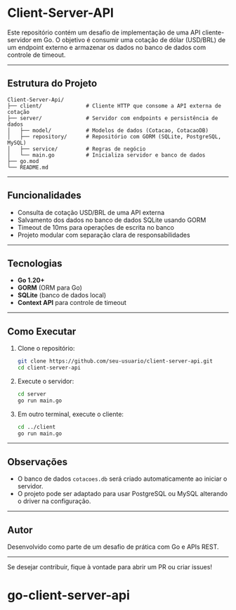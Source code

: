 # Client-Server-API

Este repositório contém um desafio de implementação de uma API cliente-servidor em Go. O objetivo é consumir uma cotação de dólar (USD/BRL) de um endpoint externo e armazenar os dados no banco de dados com controle de timeout.

---

## Estrutura do Projeto

```
Client-Server-Api/
├── client/              # Cliente HTTP que consome a API externa de cotação
├── server/              # Servidor com endpoints e persistência de dados
│   ├── model/           # Modelos de dados (Cotacao, CotacaoDB)
│   ├── repository/      # Repositório com GORM (SQLite, PostgreSQL, MySQL)
│   ├── service/         # Regras de negócio
│   └── main.go          # Inicializa servidor e banco de dados
├── go.mod
└── README.md
```

---

## Funcionalidades

* Consulta de cotação USD/BRL de uma API externa
* Salvamento dos dados no banco de dados SQLite usando GORM
* Timeout de 10ms para operações de escrita no banco
* Projeto modular com separação clara de responsabilidades

---

## Tecnologias

* **Go 1.20+**
* **GORM** (ORM para Go)
* **SQLite** (banco de dados local)
* **Context API** para controle de timeout

---

## Como Executar

1. Clone o repositório:

   ```bash
   git clone https://github.com/seu-usuario/client-server-api.git
   cd client-server-api
   ```

2. Execute o servidor:

   ```bash
   cd server
   go run main.go
   ```

3. Em outro terminal, execute o cliente:

   ```bash
   cd ../client
   go run main.go
   ```

---

## Observações

* O banco de dados `cotacoes.db` será criado automaticamente ao iniciar o servidor.
* O projeto pode ser adaptado para usar PostgreSQL ou MySQL alterando o driver na configuração.

---

## Autor

Desenvolvido como parte de um desafio de prática com Go e APIs REST.

---

Se desejar contribuir, fique à vontade para abrir um PR ou criar issues!
# go-client-server-api
